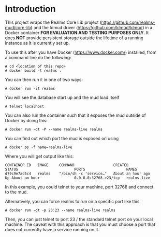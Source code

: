 # Introduction 
This project wraps the Realms Core Lib project (https://github.com/realms-mud/core-lib) 
and the ldmud driver (https://github.com/ldmud/ldmud) in a Docker container 
**FOR EVALUATION AND TESTING PURPOSES ONLY**. It does **NOT** provide persistent storage
outside the lifetime of a running instance as it is currently set up. 

To use this after you have Docker (https://www.docker.com/) installed, from a command line do the following:

```
# cd <location of this repo>
# docker build -t realms .
```
You can then run it in one of two ways:
```
# docker run -it realms
```
You will see the database start up and the mud load itself
```
# telnet localhost
```
You can also run the container such that it exposes the mud outside of Docker by doing this:
```
# docker run -dt -P --name realms-live realms
```
You can find out which port the mud is exposed on using 
```
# docker ps -f name=realms-live
```
Where you will get output like this:
```
CONTAINER ID   IMAGE     COMMAND                  CREATED             STATUS                          PORTS                   NAMES
d79c9e7ad5c4   realms    "/bin/sh -c 'service…"   About an hour ago   Up About an hour                0.0.0.0:32768->23/tcp   realms-live
```
In this example, you could telnet to your machine, port 32768 and connect to the mud.

Alternatively, you can force realms to run on a specific port like this:
```
# docker run -dt -p 23:23 --name realms-live realms
```

Then, you can just telnet to port 23 / the standard telnet port on your local machine. The caveat with 
this approach is that you must choose a port that does not currently have a service running on it.

